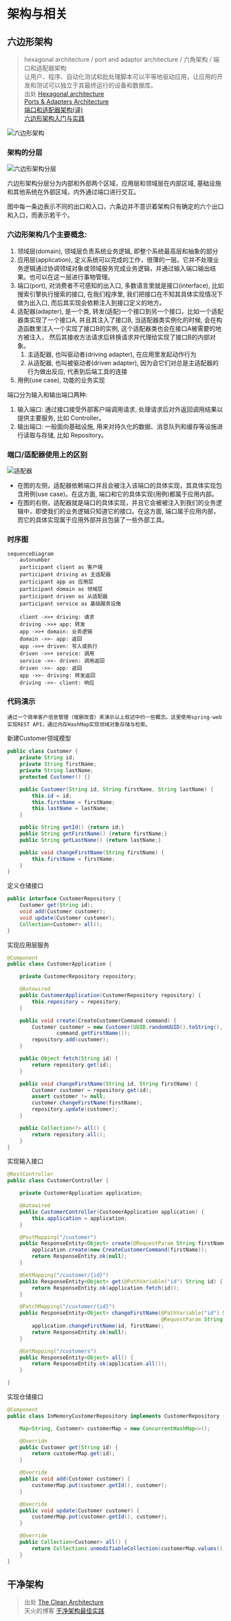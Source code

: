 # 架构与相关

## 六边形架构
>hexagonal architecture / port and adaptor architecture / 六角架构 / 端口和适配器架构<br/>
>让用户、程序、自动化测试和批处理脚本可以平等地驱动应用，让应用的开发和测试可以独立于其最终运行的设备和数据库。<br/>
>出处 [Hexagonal architecture](http://alistair.cockburn.us/Hexagonal+architecture)<br/>
>[Ports & Adapters Architecture](https://herbertograca.com/2017/09/14/ports-adapters-architecture/)<br/>
>[端口和适配器架构(译)](https://www.jianshu.com/p/f39f4537857e)<br/>
>[六边形架构入门与实践](https://www.jianshu.com/p/c2a361c2406c)

![六边形架构](/hexagonal.png)

### 架构的分层

![六边形架构分层](/hexagonal.webp)

六边形架构分层分为内部和外部两个区域，应用层和领域层在内部区域, 基础设施和其他系统在外部区域，内外通过端口进行交互。

图中每一条边表示不同的出口和入口，六条边并不意识着架构只有确定的六个出口和入口，而表示若干个。

### 六边形架构几个主要概念: 

1. 领域层(domain), 领域层负责系统业务逻辑, 即整个系统最高层和抽象的部分
2. 应用层(application), 定义系统可以完成的工作，很薄的一层。它并不处理业务逻辑通过协调领域对象或领域服务完成业务逻辑，并通过输入端口输出结果。也可以在这一层进行事物管理。
3. 端口(port), 对消费者不可感知的出入口, 多数语言里就是接口(interface), 比如搜索引擎执行搜索的接口, 在我们程序里, 我们把接口在不知其具体实现情况下做为出入口, 而后其实现会依赖注入到接口定义的地方。
4. 适配器(adapter), 是一个类, 转发(适配)一个接口到另一个接口，比如一个适配器类实现了一个接口A, 并且其注入了接口B, 当适配器类实例化的时候, 会在构造函数里注入一个实现了接口B的实例, 这个适配器类也会在接口A被需要的地方被注入， 然后其接收方法请求后转换请求并代理给实现了接口B的内部对象。
    1. 主适配器, 也叫驱动者(driving adapter), 在应用里发起动作行为
    2. 从适配器, 也叫被驱动者(driven adapter), 因为会它们对总是主适配器的行为做出反应, 代表到后端工具的连接
5. 用例(use case), 功能的业务实现

端口分为输入和输出端口两种:

1. 输入端口: 通过接口接受外部客户端调用请求, 处理请求后对外返回调用结果以提供主要服务, 比如 Controller。
2. 输出端口: 一般面向基础设施, 用来对持久化的数据、消息队列和缓存等设施进行读取与存储, 比如 Repository。

### 端口/适配器使用上的区别

![适配器](/hexagonal_adapter.png)

* 在图的左侧，适配器依赖端口并且会被注入该端口的具体实现，其具体实现包含用例(use case)。在这方面, 端口和它的具体实现(用例)都属于应用内部。
* 在图的右侧，适配器就是端口的具体实现，并且它会被被注入到我们的业务逻辑中，即使我们的业务逻辑只知道它的接口。在这方面, 端口属于应用内部，而它的具体实现属于应用外部并且包装了一些外部工具。

### 时序图

```mermaid
sequenceDiagram
    autonumber
    participant client as 客户端
    participant driving as 主适配器
    participant app as 应用层
    participant domain as 领域层
    participant driven as 从适配器
    participant service as 基础服务设施

    client ->>+ driving: 请求
    driving ->>+ app: 转发
    app ->>+ domain: 业务逻辑
    domain ->>- app: 返回
    app ->>+ driven: 写入或执行
    driven ->>+ service: 调用
    service ->>- driven: 调用返回
    driven ->>- app: 返回
    app ->>- driving: 转发返回
    driving ->>- client: 响应
```

### 代码演示

    通过一个简单客户信息管理（增删改查）来演示以上叙述中的一些概念。这里使用spring-web实现REST API，通过内存HashMap实现领域对象存储与检索。

新建Customer领域模型

```java
public class Customer {
    private String id;
    private String firstName;
    private String lastName;
    protected Customer() {}

    public Customer(String id, String firstName, String lastName) {
        this.id = id;
        this.firstName = firstName;
        this.lastName = lastName;
    }

    public String getId() {return id;}
    public String getFirstName() {return firstName;}
    public String getLastName() {return lastName;}

    public void changeFirstName(String firstName) {
        this.firstName = firstName;
    }
}
```

定义仓储接口

```java
public interface CustomerRepository {
    Customer get(String id);
    void add(Customer customer);
    void update(Customer customer);
    Collection<Customer> all();
}
```

实现应用层服务

```java
@Component
public class CustomerApplication {

    private CustomerRepository repository;

    @Autowired
    public CustomerApplication(CustomerRepository repository) {
        this.repository = repository;
    }

    public void create(CreateCustomerCommand command) {
        Customer customer = new Customer(UUID.randomUUID().toString(),
                command.getFirstName());
        repository.add(customer);
    }

    public Object fetch(String id) {
        return repository.get(id);
    }

    public void changeFirstName(String id, String firstName) {
        Customer customer = repository.get(id);
        assert customer != null;
        customer.changeFirstName(firstName);
        repository.update(customer);
    }

    public Collection<?> all() {
        return repository.all();
    }
}
```

实现输入接口

```java
@RestController
public class CustomerController {

    private CustomerApplication application;

    @Autowired
    public CustomerController(CustomerApplication application) {
        this.application = application;
    }

    @PostMapping("/customer")
    public ResponseEntity<Object> create(@RequestParam String firstName) {
        application.create(new CreateCustomerCommand(firstName));
        return ResponseEntity.ok(null);
    }

    @GetMapping("/customer/{id}")
    public ResponseEntity<Object> get(@PathVariable("id") String id) {
        return ResponseEntity.ok(application.fetch(id));
    }

    @PatchMapping("/customer/{id}")
    public ResponseEntity<Object> changeFirstName(@PathVariable("id") String id,
                                                  @RequestParam String firstName) {
        application.changeFirstName(id, firstName);
        return ResponseEntity.ok(null);
    }

    @GetMapping("/customers")
    public ResponseEntity<Object> all() {
        return ResponseEntity.ok(application.all());
    }

}
```

实现仓储接口

```java
@Component
public class InMemoryCustomerRepository implements CustomerRepository {

    Map<String, Customer> customerMap = new ConcurrentHashMap<>();

    @Override
    public Customer get(String id) {
        return customerMap.get(id);
    }

    @Override
    public void add(Customer customer) {
        customerMap.put(customer.getId(), customer);
    }

    @Override
    public void update(Customer customer) {
        customerMap.put(customer.getId(), customer);
    }

    @Override
    public Collection<Customer> all() {
        return Collections.unmodifiableCollection(customerMap.values());
    }
}
```



## 干净架构
>出处 [The Clean Architecture](https://blog.cleancoder.com/uncle-bob/2012/08/13/the-clean-architecture.html) <br/>
>天火的博客 [干净架构最佳实践](https://blog.jaggerwang.net/clean-architecture-in-practice/)